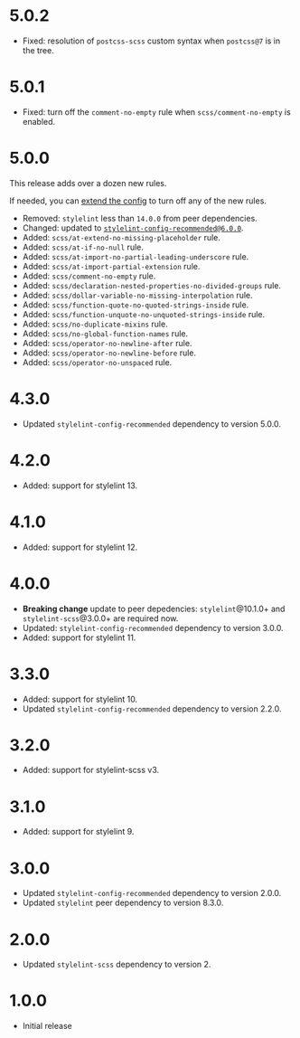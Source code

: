 # 5.0.2

- Fixed: resolution of `postcss-scss` custom syntax when `postcss@7` is in the tree.

# 5.0.1

- Fixed: turn off the `comment-no-empty` rule when `scss/comment-no-empty` is enabled.

# 5.0.0

This release adds over a dozen new rules.

If needed, you can [extend the config](README.md#extending-the-config) to turn off any of the new rules.

- Removed: `stylelint` less than `14.0.0` from peer dependencies.
- Changed: updated to [`stylelint-config-recommended@6.0.0`](https://github.com/stylelint-scss/stylelint-config-recommended-scss/releases/tag/6.0.0).
- Added: `scss/at-extend-no-missing-placeholder` rule.
- Added: `scss/at-if-no-null` rule.
- Added: `scss/at-import-no-partial-leading-underscore` rule.
- Added: `scss/at-import-partial-extension` rule.
- Added: `scss/comment-no-empty` rule.
- Added: `scss/declaration-nested-properties-no-divided-groups` rule.
- Added: `scss/dollar-variable-no-missing-interpolation` rule.
- Added: `scss/function-quote-no-quoted-strings-inside` rule.
- Added: `scss/function-unquote-no-unquoted-strings-inside` rule.
- Added: `scss/no-duplicate-mixins` rule.
- Added: `scss/no-global-function-names` rule.
- Added: `scss/operator-no-newline-after` rule.
- Added: `scss/operator-no-newline-before` rule.
- Added: `scss/operator-no-unspaced` rule.

# 4.3.0

- Updated `stylelint-config-recommended` dependency to version 5.0.0.

# 4.2.0

- Added: support for stylelint 13.

# 4.1.0

- Added: support for stylelint 12.

# 4.0.0

- **Breaking change** update to peer depedencies: `stylelint`@10.1.0+ and `stylelint-scss`@3.0.0+ are required now.
- Updated: `stylelint-config-recommended` dependency to version 3.0.0.
- Added: support for stylelint 11.

# 3.3.0

- Added: support for stylelint 10.
- Updated `stylelint-config-recommended` dependency to version 2.2.0.

# 3.2.0

- Added: support for stylelint-scss v3.

# 3.1.0

- Added: support for stylelint 9.

# 3.0.0

- Updated `stylelint-config-recommended` dependency to version 2.0.0.
- Updated `stylelint` peer dependency to version 8.3.0.

# 2.0.0

- Updated `stylelint-scss` dependency to version 2.

# 1.0.0

- Initial release
